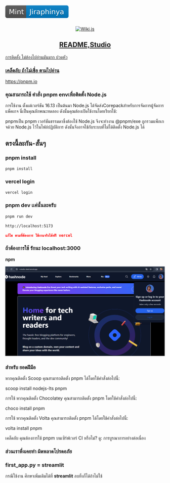 # <img src="/public/Link-ai-jiraphinya-copilot.svg" alt="ai-jiraphinya-copilot.svg" />

<p align="center">

  <picture>
  <a href="#"
  <source media="(prefers-color-scheme: dark)" srcset="https://res.cloudinary.com/dcwjok3nu/image/upload/v1707833096/LogoBuddhism/Buddhism_light_wx0vb8.svg">
  <img alt="Wiki.js" src="https://res.cloudinary.com/dcwjok3nu/image/upload/v1707833096/LogoBuddhism/Buddhism_dark_x8rwba.svg" width="256">
  
  </picture>  

</p>


<H2 align="center">README,Studio</H2>



การติดตั้ง ไม่ต้องไปอ่านมันมาก ปวดหัว

### เคล็ดลับ ถ้าไม่เชื่อ ตามไปอ่าน

https://pnpm.io

### คุณสามารถใช้ คำสั่ง pnpm envเพื่อติดตั้ง Node.js

การใช้งาน
ตั้งแต่เวอร์ชัน 16.13 เป็นต้นมา Node.js ได้จัดส่งCorepackสำหรับการจัดการผู้จัดการแพ็คเกจ นี่เป็นคุณลักษณะทดลอง ดังนั้นคุณต้องเปิดใช้งานโดยเรียกใช้:

pnpmเป็น pnpm เวอร์ชันธรรมดาซึ่งต้องใช้ Node.js จึงจะทำงาน
@pnpm/exe ถูกรวมแพ็กเกจด้วย Node.js ไว้ในไฟล์ปฏิบัติการ ดังนั้นจึงอาจใช้กับระบบที่ไม่ได้ติดตั้ง Node.js ได้

## ตรงนี้ละกัน-สั้นๆ

### pnpm install

```
pnpm install
```

### vercel login

```
vercel login
```

### pnpm dev เเค่นั้นละครับ

```
pnpm run dev
```

```
http://localhost:5173
```

```json
แก้ไข ตามที่ต้องการ ใช้งานจริงได้ฟรี vercel
```
### ถ้าต้องการใช้ รักนะ localhost:3000
**npm**

<p align="center">
  <a href="https://i-studio-steel.vercel.app">
    <img src="/public/WhatsApp Image.png" alt="WhatsApp Image" />
  </a>

### สำหรับ ยอดฝีมือ
หากคุณติดตั้ง Scoop คุณสามารถติดตั้ง pnpm ได้โดยใช้คำสั่งต่อไปนี้:

scoop install nodejs-lts pnpm

การใช้
หากคุณติดตั้ง Chocolatey คุณสามารถติดตั้ง pnpm โดยใช้คำสั่งต่อไปนี้:

choco install pnpm

การใช้
หากคุณติดตั้ง Volta คุณสามารถติดตั้ง pnpm ได้โดยใช้คำสั่งต่อไปนี้:

volta install pnpm

เคล็ดลับ
คุณต้องการใช้ pnpm บนเซิร์ฟเวอร์ CI หรือไม่? ดู: การบูรณาการอย่างต่อเนื่อง

### ส่วนเราพึ่งเคยทำ ผิดพลาดโปรดอภัย

### first_app.py = streamlit
กรณีใช้งาน ศึกษาเพิ่มเติมได้ที่ **streamlit** ลบทิ้งก็ได้ถ้าไม่ใช้
